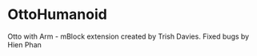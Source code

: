 # OttoHumanoid
Otto with Arm - mBlock extension created by Trish Davies. 
Fixed bugs by Hien Phan


